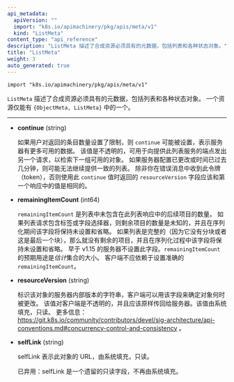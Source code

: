 ```yaml
---
api_metadata:
  apiVersion: ""
  import: "k8s.io/apimachinery/pkg/apis/meta/v1"
  kind: "ListMeta"
content_type: "api_reference"
description: "ListMeta 描述了合成资源必须具有的元数据，包括列表和各种状态对象。"
title: "ListMeta"
weight: 3
auto_generated: true
---
```




`import "k8s.io/apimachinery/pkg/apis/meta/v1"`

`ListMeta` 描述了合成资源必须具有的元数据，包括列表和各种状态对象。
一个资源仅能有 `{ObjectMeta, ListMeta}` 中的一个。

<hr>


- **continue** (string)

  如果用户对返回的条目数量设置了限制，则 `continue` 可能被设置，表示服务器有更多可用的数据。
  该值是不透明的，可用于向提供此列表服务的端点发出另一个请求，以检索下一组可用的对象。
  如果服务器配置已更改或时间已过去几分钟，则可能无法继续提供一致的列表。
  除非你在错误消息中收到此令牌（token），否则使用此 `continue` 值时返回的 `resourceVersion` 
  字段应该和第一个响应中的值是相同的。


- **remainingItemCount** (int64)

  `remainingItemCount` 是列表中未包含在此列表响应中的后续项目的数量。
  如果列表请求包含标签或字段选择器，则剩余项目的数量是未知的，并且在序列化期间该字段将保持未设置和省略。
  如果列表是完整的（因为它没有分块或者这是最后一个块），那么就没有剩余的项目，并且在序列化过程中该字段将保持未设置和省略。
  早于 v1.15 的服务器不设置此字段。`remainingItemCount` 的预期用途是*估计*集合的大小。
  客户端不应依赖于设置准确的 `remainingItemCount`。


- **resourceVersion** (string)

  标识该对象的服务器内部版本的字符串，客户端可以用该字段来确定对象何时被更改。
  该值对客户端是不透明的，并且应该原样传回给服务器。该值由系统填充，只读。
  更多信息： https://git.k8s.io/community/contributors/devel/sig-architecture/api-conventions.md#concurrency-control-and-consistency 。


- **selfLink** (string)
  
  selfLink 表示此对象的 URL，由系统填充，只读。
  
  已弃用：selfLink 是一个遗留的只读字段，不再由系统填充。





